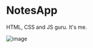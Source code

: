 # NotesApp
HTML, CSS and JS guru. It's me. 

![image](https://user-images.githubusercontent.com/118922118/218034938-4da9cf12-9632-471f-8920-7740d1dd8002.png)

